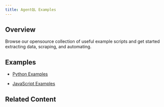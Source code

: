 ```yaml
---
title: AgentQL Examples
---
```


## Overview

Browse our opensource collection of useful example scripts and get started extracting data, scraping, and automating.

## Examples

- [Python Examples](/examples/python)

- [JavaScript Examples](/examples/js)

## Related Content

<Cards>
  <Card
      title="Example Python Scripts"
      description="Collection of example Python scripts"
      icon="github"
      href = "https://github.com/${process.env.GITHUB_REPO_OWNER}/${process.env.GITHUB_REPO_NAME}/tree/main/examples/python/"
  />
  <Card
      title="Example JavaScript Scripts"
      description="Collection of example JavaScript scripts"
      icon="github"
      href = "https://github.com/${process.env.GITHUB_REPO_OWNER}/${process.env.GITHUB_REPO_NAME}/tree/main/examples/js/"
  />
</Cards>
